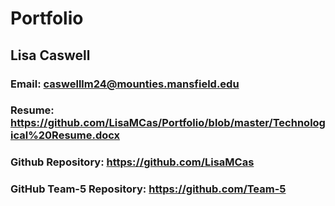 # Portfolio

## Lisa Caswell

### Email: caswelllm24@mounties.mansfield.edu

### Resume: https://github.com/LisaMCas/Portfolio/blob/master/Technological%20Resume.docx

### Github Repository:  https://github.com/LisaMCas

### GitHub Team-5 Repository:  https://github.com/Team-5
